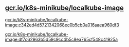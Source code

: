 
[gcr.io/k8s-minikube/localkube-image](https://hub.docker.com/r/anjia0532/k8s-minikube.localkube-image/tags/)
-----


[gcr.io/k8s-minikube/localkube-image:c342ed4d5721342068ec0b5cb0a016aaea960df3](https://hub.docker.com/r/anjia0532/k8s-minikube.localkube-image/tags/)


[gcr.io/k8s-minikube/localkube-image:df7c62963b5d59c9cc4b5c8ea765cf548c41925a](https://hub.docker.com/r/anjia0532/k8s-minikube.localkube-image/tags/)


